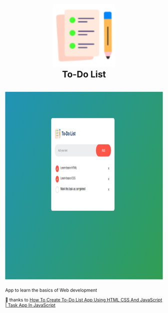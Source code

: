 <h1 align="center">
  <img title="To-Do List" src="images/icon.png" alt="icon" width="200" />
  <br>
  To-Do List
</h1>

<h1 align="center">
<img title="App" src="images/app.png" alt="icon" width="1200" height="600" />
</h1>

App to learn the basics of Web development

🤝 thanks to [How To Create To-Do List App Using HTML CSS And JavaScript | Task App In JavaScript](https://www.youtube.com/watch?v=G0jO8kUrg-I)